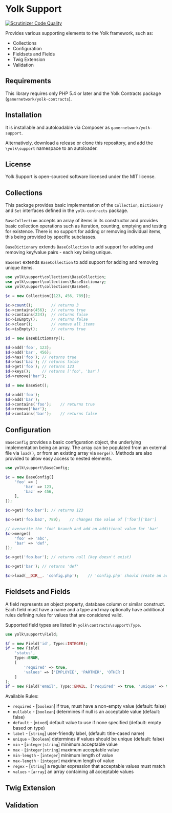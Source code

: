 
# Yolk Support

[![Scrutinizer Code Quality](https://scrutinizer-ci.com/g/gamernetwork/yolk-support/badges/quality-score.png?b=develop)](https://scrutinizer-ci.com/g/gamernetwork/yolk-support/?branch=develop)

Provides various supporting elements to the Yolk framework, such as:
* Collections
* Configuration
* Fieldsets and Fields
* Twig Extension
* Validation

## Requirements

This library requires only PHP 5.4 or later and the Yolk Contracts package (`gamernetwork/yolk-contracts`).

## Installation

It is installable and autoloadable via Composer as `gamernetwork/yolk-support`.

Alternatively, download a release or clone this repository, and add the `\yolk\support` namespace to an autoloader.

## License

Yolk Support is open-sourced software licensed under the MIT license.

## Collections

This package provides basic implementation of the `Collection`, `Dictionary` and
`Set` interfaces defined in the `yolk-contracts` package.

`BaseCollection` accepts an array of items in its constructor and provides basic
collection operations such as iteration, counting, emptying and testing for existence.
There is no support for adding or removing individual items, this being provided
by specific subclasses.

`BaseDictionary` extends `BaseCollection` to add support for adding and removing
key/value pairs - each key being unique.

`BaseSet` extends `BaseCollection` to add support for adding and removing
unique items.

```php
use yolk\support\collections\BaseCollection;
use yolk\support\collections\BaseDictionary;
use yolk\support\collections\BaseSet;

$c = new Collection([123, 456, 789]);

$c->count();		// returns 3
$c->contains(456);	// returns true
$c->contains(234);	// returns false
$c->isEmpty();		// returns false
$c->clear();		// remove all items
$c->isEmpty();		// returns true

$d = new BaseDictionary();

$d->add('foo', 123);
$d->add('bar', 456);
$d->has('foo');	// returns true
$d->has('baz');	// returns false
$d->get('foo');	// returns 123
$d->keys();		// returns ['foo', 'bar']
$d->remove('bar');

$d = new BaseSet();

$d->add('foo');
$d->add('bar');
$d->contains('foo');	// returns true
$d->remove('bar');
$d->contains('bar');	// returns false
```

## Configuration

`BaseConfig` provides a basic configuration object, the underlying implementation
being an array. The array can be populated from an external file via `load()`,
or from an existing array via `merge()`. Methods are also provided to allow easy
access to nested elements.

```php
use yolk\support\BaseConfig;

$c = new BaseConfig([
	'foo' => [
		'bar' => 123,
		'baz' => 456,
	],
]);

$c->get('foo.bar');	// returns 123

$c->set('foo.baz', 789);	// changes the value of ['foo']['bar']

// overwrite the 'foo' branch and add an additional value for 'bar'
$c->merge([
	'foo' => 'abc',
	'bar' => 'def',
]);

$c->get('foo.bar');	// returns null (key doesn't exist)

$c->get('bar');	// returns 'def'

$c->load(__DIR__. 'config.php');	// 'config.php' should create an array called $config
```

## Fieldsets and Fields

A field represents an object property, database column or similar construct.
Each field must have a name and a type and may optionally have additional rules
defining rules for values that are considered valid.

Supported field types are listed in `yolk\contracts\support\Type`.

```php
use yolk\support\Field;

$f = new Field('id', Type::INTEGER);
$f = new Field(
	'status',
	Type::ENUM,
	[
		'required' => true,
		'values' => ['EMPLOYEE', 'PARTNER', 'OTHER']
	]
);
$f = new Field('email', Type::EMAIL, ['required' => true, 'unique' => true]);
```

Available Rules:

* `required` - [`boolean`] if true, must have a non-empty value (default: false)
* `nullable` - [`boolean`] determines if null is an acceptable value (default: false)
* `default` - [`mixed`] default value to use if none specified (default: empty based on type)
* `label` - [`string`] user-friendly label, (default: title-cased name)
* `unique` - [`boolean`] determines if values should be unique (default: false)
* `min` - [`integer|string`] minimum acceptable value
* `max` - [`integer|string`] maximum acceptable value
* `min-length` - [`integer`] minimum length of value
* `max-length` - [`integer`] maximum length of value
* `regex` - [`string`] a regular expression that acceptable values must match
* `values` - [`array`] an array containing all acceptable values

## Twig Extension

## Validation

